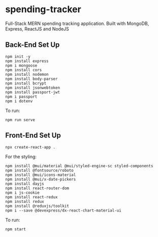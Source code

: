 # spending-tracker
Full-Stack MERN spending tracking application. Built with MongoDB, Express, ReactJS and NodeJS

## Back-End Set Up
```
npm init -y
npm install express
npm i mongoose
npm install cors
npm install nodemon
npm install body-parser
npm install bcrypt
npm install jsonwebtoken
npm install passport-jwt
npm i passport
npm i dotenv
```

To run:
```
npm run serve
```

## Front-End Set Up
```
npx create-react-app .
```
For the styling:
```
npm install @mui/material @mui/styled-engine-sc styled-components
npm install @fontsource/roboto
npm install @mui/icons-material
npm install @mui/x-date-pickers
npm install dayjs
npm install react-router-dom
npm i js-cookie
npm install react-redux
npm install redux
npm install @reduxjs/toolkit
npm i --save @devexpress/dx-react-chart-material-ui
```

To run:
```
npm start
```